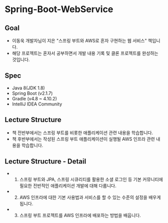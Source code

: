 # Spring-Boot-WebService

## Goal
- 이동욱 개발자님이 지은 "스프링 부트와 AWS로 혼자 구현하는 웹 서비스" 책입니다.
- 해당 프로젝트는 혼자서 공부하면서 개발 내용 기록 및 클론 프로젝트를 완성하는 것입니다.


## Spec

- Java 8(JDK 1.8)
- Spring Boot (v2.1.7)
- Gradle (v4.8 ~ 4.10.2)
- IntelliJ IDEA Community



## Lecture Structure

- 책 전반부에서는 스프링 부트를 비롯한 애플리케이션 관련 내용을 학습합니다.
- 책 후반부에서는 작성된 스프링 부트 애플리케이션이 실행될 AWS 인프라 관련 내용을 학습합니다.


## Lecture Structure - Detail

- 1) 스프링 부트와 JPA, 스프링 시큐리티를 활용한 소셜 로그인 등 기본 커뮤니티에 필요한 전반적인 애플리케이션 개발에 대해 다룹니다.
- 2) AWS 인프라에 대한 기본 사용법과 서비스를 할 수 있는 수준의 설정을 배우게 됩니다.
- 3) 스프링 부트 프로젝트를 AWS 인프라에 배포하는 방법을 배웁니다.
